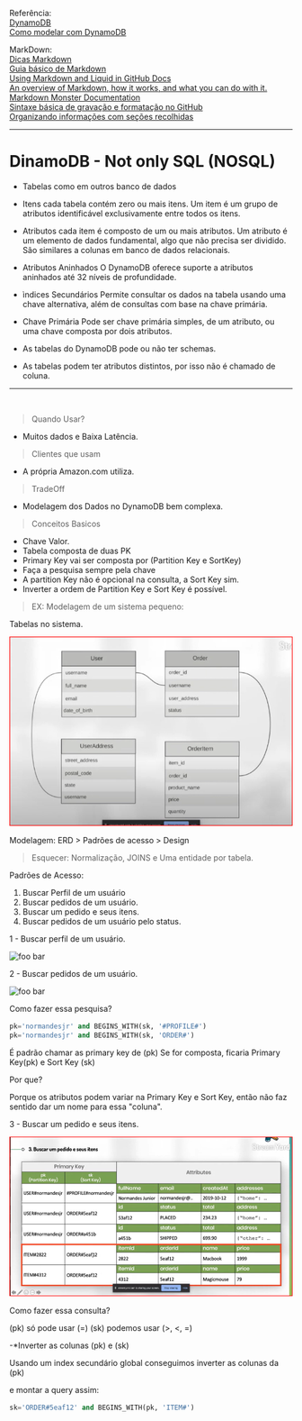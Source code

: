 
Referência: 
<br>
[DynamoDB](https://www.youtube.com/watch?v=kSnpuKr3Ajw  "DynamoDB"   )
<br>
[Como modelar com DynamoDB](https://www.youtube.com/watch?v=bTLoK2eHwi4  "Como modelar com DynamoDB"   )

MarkDown:
<br>
[Dicas Markdown](https://docs.github.com/pt/get-started/writing-on-github/working-with-advanced-formatting/creating-and-highlighting-code-blocks  "Dicas Markdown"   )
<br>
[Guia básico de Markdown](https://docs.pipz.com/central-de-ajuda/learning-center/guia-basico-de-markdown#open  "Guia básico de Markdown"   )
<br>
[Using Markdown and Liquid in GitHub Docs](https://docs.github.com/en/contributing/writing-for-github-docs/using-markdown-and-liquid-in-github-docs)
<br>
[An overview of Markdown, how it works, and what you can do with it.](https://www.markdownguide.org/getting-started/)
<br>
[Markdown Monster Documentation](https://markdownmonster.west-wind.com/docs/)
<br>
[Sintaxe básica de gravação e formatação no GitHub](https://docs.github.com/pt/get-started/writing-on-github/getting-started-with-writing-and-formatting-on-github/basic-writing-and-formatting-syntax)
<br>
[Organizando informações com seções recolhidas](https://docs.github.com/pt/get-started/writing-on-github/working-with-advanced-formatting/organizing-information-with-collapsed-sections)


----

# DinamoDB - Not only SQL (NOSQL)


* Tabelas como em outros banco de dados

* Itens cada tabela contém zero ou mais itens. Um item é um grupo de atributos identificável exclusivamente entre todos os itens.

* Atributos cada item é composto de um ou mais atributos. Um atributo é um elemento de dados fundamental, algo que não precisa ser dividido. São similares a colunas em banco de  dados relacionais.

* Atributos Aninhados O DynamoDB oferece suporte a atributos aninhados até 32 níveis de profundidade.

* ìndices Secundários Permite consultar os dados na tabela usando uma chave alternativa, além de consultas com base na chave primária.

* Chave Primária Pode ser chave primária simples, de um atributo, ou uma chave composta por dois atributos.

* As tabelas do DynamoDB pode ou não ter schemas.

* As tabelas podem ter atributos distintos, por isso não é chamado de coluna.

----
<br>

> Quando Usar?
* Muitos dados e Baixa Latência.

> Clientes que usam
* A própria Amazon.com utiliza.

> TradeOff
* Modelagem dos Dados no DynamoDB bem complexa.

> Conceitos Basicos

* Chave Valor.
* Tabela composta de duas PK
* Primary Key vai ser composta por (Partition Key e SortKey)
* Faça a pesquisa sempre pela chave
* A partition Key não é opcional na consulta, a Sort Key sim.
* Inverter a ordem de Partition Key e Sort Key é possível.

> EX: Modelagem de um sistema pequeno:

Tabelas no sistema.

![foo bar](Imagens/Modelagem%20de%20um%20sistema%20pequeno.png "Sistema pequeno")


Modelagem: ERD > Padrões de acesso > Design

> Esquecer: Normalização, JOINS e Uma entidade por tabela.

Padrões de Acesso:
1. Buscar Perfil de um usuário
2. Buscar pedidos de um usuário.
3. Buscar um pedido e seus itens.
4. Buscar pedidos de um usuário pelo status.


 1 - Buscar perfil de um usuário.

![foo bar](Imagens/Buscar%20perfil%20de%20um%20usuário.png  "Perfil de Usuário"   )

2 - Buscar pedidos de um usuário.

![foo bar](Imagens/Buscar%20pedidos%20de%20um%20usuário.png  "Pedido de um Usuário"   )

Como fazer essa pesquisa?

```sql
pk='normandesjr' and BEGINS_WITH(sk, '#PROFILE#')
pk='normandesjr' and BEGINS_WITH(sk, 'ORDER#')
```

É padrão chamar as primary key de (pk) 
Se for composta, ficaria Primary Key(pk) e Sort Key (sk)

Por que?

Porque os atributos podem variar na Primary Key e Sort Key, então não faz sentido dar um nome para essa "coluna".

3 - Buscar um pedido e seus itens.

![foo bar](Imagens/Buscar%20um%20pedido%20e%20seus%20itens.png  "Pedido e os Itens"   )



Como fazer essa consulta?

(pk) só pode usar (=)
(sk) podemos usar (>, <, =)

-*Inverter as colunas (pk) e (sk)

Usando um index secundário global conseguimos inverter as colunas da (pk)

e montar a query assim:

```sql
sk='ORDER#5eaf12' and BEGINS_WITH(pk, 'ITEM#')
```


